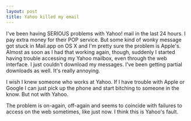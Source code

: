 ```yaml
---
layout: post
title: Yahoo killed my email 
---
```

<p>I've been having SERIOUS problems with Yahoo! mail in the last 24 hours. I pay extra money for their POP service. But some kind of wonky message got stuck in Mail.app on OS X and I'm pretty sure the problem is Apple's. Almost as soon as I had that working again, though, suddenly I started having trouble accessing my Yahoo mailbox, even through the web interface. I just couldn't download my messages. I've been getting partial downloads as well. It's really annoying. </p><p>I wish I knew someone who works at Yahoo. If I have trouble with Apple or Google I can just pick up the phone and start bitching to someone in the know. But not with Yahoo. </p><p>The problem is on-again, off-again and seems to coincide with failures to access on the web sometimes, like just now. I think this is Yahoo's fault. </p>
